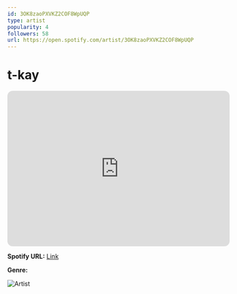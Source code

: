 ```yaml
---
id: 3OK8zaoPXVKZ2COF8WpUQP
type: artist
popularity: 4
followers: 58
url: https://open.spotify.com/artist/3OK8zaoPXVKZ2COF8WpUQP
---
```

# t-kay

<iframe style="border-radius:12px" src="https://open.spotify.com/embed/artist/3OK8zaoPXVKZ2COF8WpUQP" width="100%" height="352" frameBorder="0" allowfullscreen="" allow="autoplay; clipboard-write; encrypted-media; fullscreen; picture-in-picture" loading="lazy"></iframe>

**Spotify URL:** [Link](https://open.spotify.com/artist/3OK8zaoPXVKZ2COF8WpUQP)

**Genre:** 

![Artist](https://i.scdn.co/image/ab6761610000e5eb957118ade21086285518f078)
